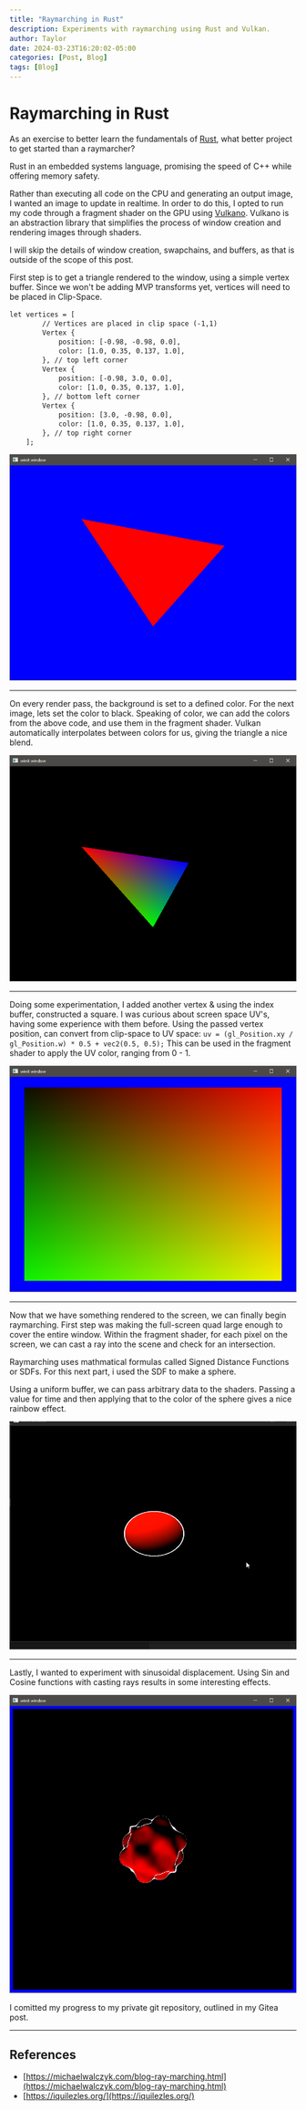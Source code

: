 ```yaml
---
title: "Raymarching in Rust"
description: Experiments with raymarching using Rust and Vulkan.
author: Taylor
date: 2024-03-23T16:20:02-05:00
categories: [Post, Blog]
tags: [Blog]
---
```


# Raymarching in Rust
As an exercise to better learn the fundamentals of [Rust](https://www.rust-lang.org/), what better project to get started than a raymarcher?

Rust in an embedded systems language, promising the speed of C++ while offering memory safety.

Rather than executing all code on the CPU and generating an output image, I wanted an image to update in realtime. In order to do this, I opted to run my code through a fragment shader on the GPU using [Vulkano](https://vulkano.rs/).
Vulkano is an abstraction library that simplifies the process of window creation and rendering images through shaders. 

I will skip the details of window creation, swapchains, and buffers, as that is outside of the scope of this post.


First step is to get a triangle rendered to the window, using a simple vertex buffer. Since we won't be adding MVP transforms yet, vertices will need to be placed in Clip-Space.
```
let vertices = [
        // Vertices are placed in clip space (-1,1)
        Vertex {
            position: [-0.98, -0.98, 0.0],
            color: [1.0, 0.35, 0.137, 1.0],
        }, // top left corner
        Vertex {
            position: [-0.98, 3.0, 0.0],
            color: [1.0, 0.35, 0.137, 1.0],
        }, // bottom left corner
        Vertex {
            position: [3.0, -0.98, 0.0],
            color: [1.0, 0.35, 0.137, 1.0],
        }, // top right corner
    ];
```
![](/assets/img/raymarch1.png)

***
On every render pass, the background is set to a defined color. For the next image, lets set the color to black. 
Speaking of color, we can add the colors from the above code, and use them in the fragment shader. Vulkan automatically interpolates between colors for us, giving the triangle a nice blend.

![](/assets/img/raymarch2.png)

***
Doing some experimentation, I added another vertex & using the index buffer, constructed a square. I was curious about screen space UV's, having some experience with them before. Using the passed vertex position, can convert from clip-space to UV space:
`uv = (gl_Position.xy / gl_Position.w) * 0.5 + vec2(0.5, 0.5);`
This can be used in the fragment shader to apply the UV color, ranging from 0 - 1.

![](/assets/img/raymarch3.png)

***
Now that we have something rendered to the screen, we can finally begin raymarching. First step was making the full-screen quad large enough to cover the entire window. 
Within the fragment shader, for each pixel on the screen, we can cast a ray into the scene and check for an intersection.

Raymarching uses mathmatical formulas called Signed Distance Functions or SDFs. 
For this next part, i used the SDF to make a sphere.

Using a uniform buffer, we can pass arbitrary data to the shaders. Passing a value for time and then applying that to the color of the sphere gives a nice rainbow effect.

![](/assets/img/raymarch4.gif)

***
Lastly, I wanted to experiment with sinusoidal displacement. Using Sin and Cosine functions with casting rays results in some interesting effects. 

![](/assets/img/raymarch5.png)

I comitted my progress to my private git repository, outlined in my Gitea post.

***
## References
- [https://michaelwalczyk.com/blog-ray-marching.html](https://michaelwalczyk.com/blog-ray-marching.html)
- [https://iquilezles.org/](https://iquilezles.org/)
